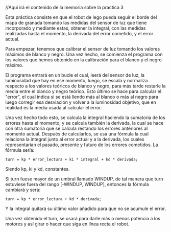 //Aqui irá el contenido de la memoria sobre la practica 3


Esta práctica consiste en que el robot de lego pueda seguir el borde del mapa de granada tomando las medidas del sensor de luz que tiene incorporado y mediante estas, obtener la integral, con las medidas realizadas hasta el momento, la derivada del error cometido, y el error actual.

Para empezar, tenemos que calibrar el sensor de luz tomando los valores máximos de blanco y negro. Una vez hecho, se comienza el programa con los valores que hemos obtenido en la calibración para el blanco y el negro máximo.

El programa entrará en un bucle el cual, leerá del sensor de luz, la luminosidad que hay en ese momento, luego, se escala y normaliza respecto a los valores teóricos de blanco y negro, para más tarde restarle la media entre el blanco y negro teórico. Esto último se hace para calcular el "error", el cual indica si se está llendo más al blanco o más al negro para luego corregir esa desviación y volver a la luminosidad objetivo, que en realidad es la media usada al calcular el error. 

Una vez hecho todo esto, se calcula la integral haciendo la sumatoria de los errores hasta el momento, y se calcula también la derivada, la cual se hace con otra sumatoria que se calcula restando los errores anteriores al momento actual. Después de calcularlos, se usa una fórmula la cual relaciona la integral junto al error actual y a la derivada, los cuales representarían el pasado, presente y futuro de los errores cometidos. La fórmula sería: 

    turn = kp * error_lectura + ki * integral + kd * derivada; 

Siendo kp, ki y kd, constantes. 

Si turn fuese mayor de un umbral llamado WINDUP, de tal manera que turn estuviese fuera del rango [-WINDUP, WINDUP], entonces la fórmula cambiará y será:

    turn = kp * error_lectura + kd * derivada;

Y la integral quitará su último valor añadido para que no se acumule el error.

Una vez obtenido el turn, se usará para darle más o menos potencia a los motores y así girar o hacer que siga en línea recta el robot.
